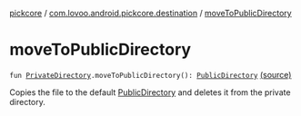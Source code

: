 [pickcore](../index.md) / [com.lovoo.android.pickcore.destination](index.md) / [moveToPublicDirectory](./move-to-public-directory.md)

# moveToPublicDirectory

`fun `[`PrivateDirectory`](-private-directory/index.md)`.moveToPublicDirectory(): `[`PublicDirectory`](-public-directory/index.md) [(source)](https://github.com/lovoo/android-pickpic/blob/master/pickcore/pickcore/src/main/kotlin/com/lovoo/android/pickcore/destination/PrivateDirectory.kt#L69)

Copies the file to the default [PublicDirectory](-public-directory/index.md) and deletes it from the private directory.

